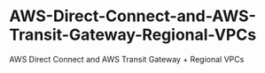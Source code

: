 # AWS-Direct-Connect-and-AWS-Transit-Gateway-Regional-VPCs
AWS Direct Connect and AWS Transit Gateway + Regional VPCs
